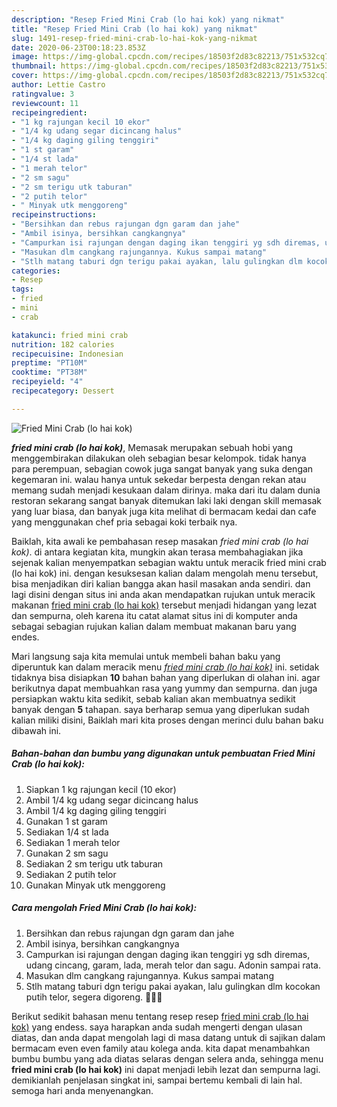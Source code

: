 ```yaml
---
description: "Resep Fried Mini Crab (lo hai kok) yang nikmat"
title: "Resep Fried Mini Crab (lo hai kok) yang nikmat"
slug: 1491-resep-fried-mini-crab-lo-hai-kok-yang-nikmat
date: 2020-06-23T00:18:23.853Z
image: https://img-global.cpcdn.com/recipes/18503f2d83c82213/751x532cq70/fried-mini-crab-lo-hai-kok-foto-resep-utama.jpg
thumbnail: https://img-global.cpcdn.com/recipes/18503f2d83c82213/751x532cq70/fried-mini-crab-lo-hai-kok-foto-resep-utama.jpg
cover: https://img-global.cpcdn.com/recipes/18503f2d83c82213/751x532cq70/fried-mini-crab-lo-hai-kok-foto-resep-utama.jpg
author: Lettie Castro
ratingvalue: 3
reviewcount: 11
recipeingredient:
- "1 kg rajungan kecil 10 ekor"
- "1/4 kg udang segar dicincang halus"
- "1/4 kg daging giling tenggiri"
- "1 st garam"
- "1/4 st lada"
- "1 merah telor"
- "2 sm sagu"
- "2 sm terigu utk taburan"
- "2 putih telor"
- " Minyak utk menggoreng"
recipeinstructions:
- "Bersihkan dan rebus rajungan dgn garam dan jahe"
- "Ambil isinya, bersihkan cangkangnya"
- "Campurkan isi rajungan dengan daging ikan tenggiri yg sdh diremas, udang cincang, garam, lada, merah telor dan sagu. Adonin sampai rata."
- "Masukan dlm cangkang rajungannya. Kukus sampai matang"
- "Stlh matang taburi dgn terigu pakai ayakan, lalu gulingkan dlm kocokan putih telor, segera digoreng. 🦀🦀🦀"
categories:
- Resep
tags:
- fried
- mini
- crab

katakunci: fried mini crab 
nutrition: 182 calories
recipecuisine: Indonesian
preptime: "PT10M"
cooktime: "PT38M"
recipeyield: "4"
recipecategory: Dessert

---
```



![Fried Mini Crab (lo hai kok)](https://img-global.cpcdn.com/recipes/18503f2d83c82213/751x532cq70/fried-mini-crab-lo-hai-kok-foto-resep-utama.jpg)

<b><i>fried mini crab (lo hai kok)</i></b>, Memasak merupakan sebuah hobi yang menggembirakan dilakukan oleh sebagian besar kelompok. tidak hanya para perempuan, sebagian cowok juga sangat banyak yang suka dengan kegemaran ini. walau hanya untuk sekedar berpesta dengan rekan atau memang sudah menjadi kesukaan dalam dirinya. maka dari itu dalam dunia restoran sekarang sangat banyak ditemukan laki laki dengan skill memasak yang luar biasa, dan banyak juga kita melihat di bermacam kedai dan cafe yang menggunakan chef pria sebagai koki terbaik nya.



Baiklah, kita awali ke pembahasan resep masakan <i>fried mini crab (lo hai kok)</i>. di antara kegiatan kita, mungkin akan terasa membahagiakan jika sejenak kalian menyempatkan sebagian waktu untuk meracik fried mini crab (lo hai kok) ini. dengan kesuksesan kalian dalam mengolah menu tersebut, bisa menjadikan diri kalian bangga akan hasil masakan anda sendiri. dan lagi disini dengan situs ini anda akan mendapatkan rujukan untuk meracik makanan <u>fried mini crab (lo hai kok)</u> tersebut menjadi hidangan yang lezat dan sempurna, oleh karena itu catat alamat situs ini di komputer anda sebagai sebagian rujukan kalian dalam membuat makanan baru yang endes.


Mari langsung saja kita memulai untuk membeli bahan baku yang diperuntuk kan dalam meracik menu <u><i>fried mini crab (lo hai kok)</i></u> ini. setidak tidaknya bisa disiapkan <b>10</b> bahan bahan yang diperlukan di olahan ini. agar berikutnya dapat membuahkan rasa yang yummy dan sempurna. dan juga persiapkan waktu kita sedikit, sebab kalian akan membuatnya sedikit banyak dengan <b>5</b> tahapan. saya berharap semua yang diperlukan sudah kalian miliki disini, Baiklah mari kita proses dengan merinci dulu bahan baku dibawah ini.

<!--inarticleads1-->

##### Bahan-bahan dan bumbu yang digunakan untuk pembuatan Fried Mini Crab (lo hai kok):

1. Siapkan 1 kg rajungan kecil (10 ekor)
1. Ambil 1/4 kg udang segar dicincang halus
1. Ambil 1/4 kg daging giling tenggiri
1. Gunakan 1 st garam
1. Sediakan 1/4 st lada
1. Sediakan 1 merah telor
1. Gunakan 2 sm sagu
1. Sediakan 2 sm terigu utk taburan
1. Sediakan 2 putih telor
1. Gunakan  Minyak utk menggoreng




<!--inarticleads2-->

##### Cara mengolah Fried Mini Crab (lo hai kok):

1. Bersihkan dan rebus rajungan dgn garam dan jahe
1. Ambil isinya, bersihkan cangkangnya
1. Campurkan isi rajungan dengan daging ikan tenggiri yg sdh diremas, udang cincang, garam, lada, merah telor dan sagu. Adonin sampai rata.
1. Masukan dlm cangkang rajungannya. Kukus sampai matang
1. Stlh matang taburi dgn terigu pakai ayakan, lalu gulingkan dlm kocokan putih telor, segera digoreng. 🦀🦀🦀




Berikut sedikit bahasan menu tentang resep resep <u>fried mini crab (lo hai kok)</u> yang endess. saya harapkan anda sudah mengerti dengan ulasan diatas, dan anda dapat mengolah lagi di masa datang untuk di sajikan dalam bermacam even even family atau kolega anda. kita dapat menambahkan bumbu bumbu yang ada diatas selaras dengan selera anda, sehingga menu <b>fried mini crab (lo hai kok)</b> ini dapat menjadi lebih lezat dan sempurna lagi. demikianlah penjelasan singkat ini, sampai bertemu kembali di lain hal. semoga hari anda menyenangkan.
